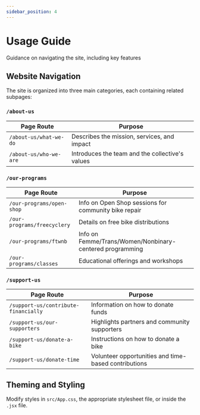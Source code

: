 ```yaml
---
sidebar_position: 4
---
```


# Usage Guide

Guidance on navigating the site, including key features

## Website Navigation

The site is organized into three main categories, each containing related subpages:

### `/about-us`

| Page Route                  | Purpose                                              |
|----------------------------|------------------------------------------------------|
| `/about-us/what-we-do`     | Describes the mission, services, and impact         |
| `/about-us/who-we-are`     | Introduces the team and the collective's values     |

### `/our-programs`

| Page Route                       | Purpose                                                     |
|----------------------------------|-------------------------------------------------------------|
| `/our-programs/open-shop`        | Info on Open Shop sessions for community bike repair        |
| `/our-programs/freecyclery`      | Details on free bike distributions                          |
| `/our-programs/ftwnb`            | Info on Femme/Trans/Women/Nonbinary-centered programming    |
| `/our-programs/classes`          | Educational offerings and workshops                         |

### `/support-us`

| Page Route                             | Purpose                                               |
|----------------------------------------|-------------------------------------------------------|
| `/support-us/contribute-financially`   | Information on how to donate funds                    |
| `/support-us/our-supporters`           | Highlights partners and community supporters          |
| `/support-us/donate-a-bike`            | Instructions on how to donate a bike                  |
| `/support-us/donate-time`              | Volunteer opportunities and time-based contributions  |

## Theming and Styling
Modify styles in ```src/App.css```, the appropriate stylesheet file, or inside the ```.jsx``` file.